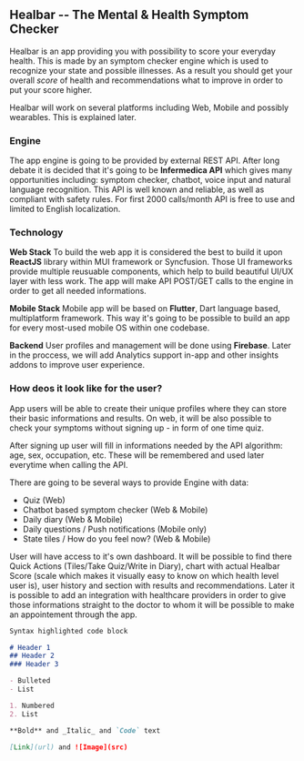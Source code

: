 ## Healbar -- The Mental & Health Symptom Checker

Healbar is an app providing you with possibility to score your everyday health. This is made by an symptom checker engine which is used to recognize your state and possible illnesses. As a result you should get your overall _score_ of health and recommendations what to improve in order to put your score higher.

Healbar will work on several platforms including Web, Mobile and possibly wearables. This is explained later.

### Engine

The app engine is going to be provided by external REST API. After long debate it is decided that it's going to be **Infermedica API** which gives many opportunities including: symptom checker, chatbot, voice input and natural language recognition. This API is well known and reliable, as well as compliant with safety rules. For first 2000 calls/month API is free to use and limited to English localization. 

### Technology

**Web Stack**
To build the web app it is considered the best to build it upon **ReactJS** library within MUI framework or Syncfusion. Those UI frameworks provide multiple reusuable components, which help to build beautiful UI/UX layer with less work. The app will make API POST/GET calls to the engine in order to get all needed informations.

**Mobile Stack**
Mobile app will be based on **Flutter**, Dart language based, multiplatform framework. This way it's going to be possible to build an app for every most-used mobile OS within one codebase. 

**Backend**
User profiles and management will be done using **Firebase**. Later in the proccess, we will add Analytics support in-app and other insights addons to improve user experience.

### How deos it look like for the user? ###

App users will be able to create their unique profiles where they can store their basic informations and results. On web, it will be also possible to check your symptoms without signing up - in form of one time quiz.

After signing up user will fill in informations needed by the API algorithm: age, sex, occupation, etc. These will be remembered and used later everytime when calling the API. 

There are going to be several ways to provide Engine with data:
- Quiz (Web)
- Chatbot based symptom checker (Web & Mobile)
- Daily diary (Web & Mobile)
- Daily questions / Push notifications (Mobile only)
- State tiles / How do you feel now? (Web & Mobile)

User will have access to it's own dashboard. It will be possible to find there Quick Actions (Tiles/Take Quiz/Write in Diary), chart with actual Healbar Score (scale which makes it visually easy to know on which health level user is), user history and section with results and recommendations. 
Later it is possible to add an integration with healthcare providers in order to give those informations straight to the doctor to whom it will be possible to make an appointement through the app.

```markdown
Syntax highlighted code block

# Header 1
## Header 2
### Header 3

- Bulleted
- List

1. Numbered
2. List

**Bold** and _Italic_ and `Code` text

[Link](url) and ![Image](src)
```

